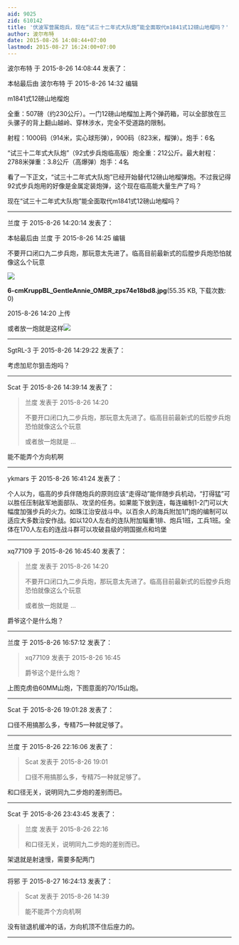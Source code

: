 ```yaml
---
aid: 9025
zid: 610142
title: '伏波军营属炮兵，现在“试三十二年式大队炮”能全面取代m1841式12磅山地榴吗？'
author: 波尔布特
date: 2015-08-26 14:08:44+07:00
lastmod: 2015-08-27 16:24:00+07:00
---
```


波尔布特 于 2015-8-26 14:08:44 发表了：

本帖最后由 波尔布特 于 2015-8-26 14:32 编辑 

m1841式12磅山地榴炮

全重：507磅（约230公斤）。一门12磅山地榴加上两个弹药箱，可以全部放在三头骡子的背上翻山越岭、穿林涉水，完全不受道路的限制。 

射程：1000码（914米，实心球形弹），900码（823米，榴弹）。炮手：6名

“试三十二年式大队炮”（92式步兵炮临高版）炮全重：212公斤。最大射程：2788米弹重：3.8公斤（高爆弹）炮手：4名

看了一下正文，“试三十二年式大队炮”已经开始替代12磅山地榴弹炮。不过我记得92式步兵炮用的好像是金属定装炮弹，这个现在临高能大量生产了吗？

现在“试三十二年式大队炮”能全面取代m1841式12磅山地榴吗？

---------

兰度 于 2015-8-26 14:20:14 发表了：

本帖最后由 兰度 于 2015-8-26 14:25 编辑 

不要开口闭口九二步兵炮，那玩意太先进了。临高目前最新式的后膛步兵炮恐怕就像这么个玩意

![](https://mirrors.tuna.tsinghua.edu.cn/osdn/lgqm/72877/142010q8d6tnzxsnttx46e.jpg)



**6-cmKruppBL\_GentleAnnie\_OMBR\_zps74e18bd8.jpg**(55.35 KB, 下载次数: 0)



2015-8-26 14:20 上传



或者放一炮就是这样![](https://upload.wikimedia.org/wikipedia/it/8/86/Cannone_70-15_in_azione.jpg)

---------

SgtRL-3 于 2015-8-26 14:29:22 发表了：

考虑加尼尔狙击炮吗？

---------

Scat 于 2015-8-26 14:39:14 发表了：

> 兰度 发表于 2015-8-26 14:20
> 
> 不要开口闭口九二步兵炮，那玩意太先进了。临高目前最新式的后膛步兵炮恐怕就像这么个玩意
> 
> 或者放一炮就是 ...



能不能弄个方向机啊

---------

ykmars 于 2015-8-26 16:41:24 发表了：

个人以为，临高的步兵伴随炮兵的原则应该“走得动”能伴随步兵机动，“打得猛”可以胜任压制敌军地面部队、攻坚的任务。如果能下放到连，每连编制1-2门可以大幅度加强步兵的火力。如珠江治安战斗中。以百余人的海兵附加1门炮的编制可以适应大多数治安作战。如以120人左右的连队附加辎重1排、炮兵1班，工兵1班。全体在170人左右的连战斗群可以攻破县级的明国据点和坞堡

---------

xq77109 于 2015-8-26 16:45:40 发表了：

> 兰度 发表于 2015-8-26 14:20
> 
> 不要开口闭口九二步兵炮，那玩意太先进了。临高目前最新式的后膛步兵炮恐怕就像这么个玩意
> 
> 或者放一炮就是 ...



爵爷这个是什么炮？

---------

兰度 于 2015-8-26 16:57:12 发表了：

> xq77109 发表于 2015-8-26 16:45
> 
> 爵爷这个是什么炮？



上图克虏伯60MM山炮，下图意面的70/15山炮。

---------

Scat 于 2015-8-26 19:01:28 发表了：

口径不用搞那么多，专精75一种就足够了。

---------

兰度 于 2015-8-26 22:16:06 发表了：

> Scat 发表于 2015-8-26 19:01
> 
> 口径不用搞那么多，专精75一种就足够了。



和口径无关，说明同九二步炮的差别而已。

---------

Scat 于 2015-8-26 23:43:45 发表了：

> 兰度 发表于 2015-8-26 22:16
> 
> 和口径无关，说明同九二步炮的差别而已。



架退就是射速慢，需要多配两门

---------

将邪 于 2015-8-27 16:24:13 发表了：

> Scat 发表于 2015-8-26 14:39
> 
> 能不能弄个方向机啊



没有驻退机缓冲的话，方向机顶不住后座力的。

---------

